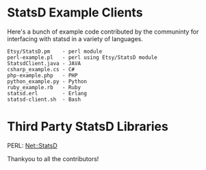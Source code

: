 StatsD Example Clients
======================

Here's a bunch of example code contributed by the communinty for interfacing with statsd in a variety of languages.

    Etsy/StatsD.pm    - perl module
    perl-example.pl   - perl using Etsy/StatsD module
    StatsdClient.java - JAVA
    csharp_example.cs - C#
    php-example.php   - PHP
    python_example.py - Python
    ruby_example.rb   - Ruby
    statsd.erl        - Erlang
    statsd-client.sh  - Bash

Third Party StatsD Libraries
============================

   PERL: [Net::StatsD](https://github.com/cosimo/perl5-net-statsd/)

Thankyou to all the contributors!
